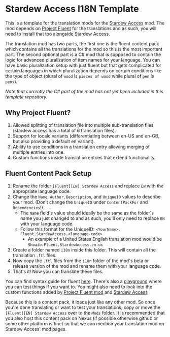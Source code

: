 # Stardew Access I18N Template

This is a template for the translation mods for the [Stardew Access](https://www.nexusmods.com/stardewvalley/mods/16205) mod.
The mod depends on [Project Fluent](https://www.nexusmods.com/stardewvalley/mods/12638) for the translations and as such, you will need to install that too alongside Stardew Access.

The translation mod has two parts, the first one is the fluent content pack which contains all the translations for the mod so this is the most important part.
The second optional part is a C# mod that is supposed to contain the logic for advanced pluralization of item names for your language.
You can have basic pluralization setup with just fluent but that gets complicated for certain languages in which pluralization depends on certain conditions like the type of object (plural of `wood` is `pieces of wood` while plural of `pen` is `pens`).

*Note that currently the C# part of the mod has not yet been included in this template repository.*

## Why Project Fluent?

1. Allowed splitting of translation file into multiple sub-translation files (stardew access has a total of 6 translation files).
2. Support for locale variants (differentiating between en-US and en-GB, but also providing a default en variant).
3. Ability to use conditions in a translation entry allowing merging of multiple entries into one.
4. Custom functions inside translation entries that extend functionality.

## Fluent Content Pack Setup

1. Rename the folder `[Fluent][EN] Stardew Access` and replace `EN` with the appropriate language code.
2. Change the `Name`, `Author`, `Description`, and `UniqueID` values to describe your mod. (Don’t change the `UniqueID` under `ContentPackFor` and `Dependencies`!)
   - The `Name` field's value should ideally be the same as the folder's name you just changed to and as such, you'll only need to replace `EN` with your language code.
   - Follow this format for the UniqueID: `<YourName>.
   Fluent.StardewAccess.<language-code>`
     - An example of a United States English translation mod would be `Shoaib.Fluent.StardewAccess.en-us`
3. Create a folder named `i18n` inside this folder. This will contain all the translation `.ftl` files.
4. Now copy the `.ftl` files from the `i18n` folder of the mod's beta or release version of the mod and rename them with your language code.
5. That's it! Now you can translate these files.

You can find syntax guide for fluent [here](https://projectfluent.org/fluent/guide/).
There's also a [playground](https://projectfluent.org/play/) where you can test things if you want to.
You might also need to look into the custom functions added by [Project Fluent mod](https://hackmd.io/@Shockah/H1q8H-mcc/https%3A%2F%2Fhackmd.io%2F%40Shockah%2FHy8nTM7c5) and [Stardew Access](https://github.com/stardew-access/stardew-access/blob/c966d188ea506a70782edb5177ef6e87c685f890/stardew-access/Translation/CustomFluentFunctions.cs#L29-L91)

<TODO Add the doc link for custom functions in stardew access.>

Because this is a content pack, it loads just like any other mod. So once you're done translating or want to test your translations, copy or move the `[Fluent][EN] Stardew Access` over to the `Mods` folder.
It is recommended that you also host this content pack on Nexus (if possible otherwise github or some other platform is fine) so that we can mention your translation mod on Stardew Access' mod pages.